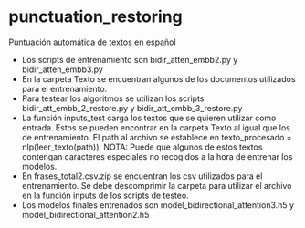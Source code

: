 # punctuation_restoring
Puntuación automática de textos en español 
- Los scripts de entrenamiento son bidir_atten_embb2.py y bidir_atten_embb3.py
- En la carpeta Texto se encuentran algunos de los documentos utilizados para el entrenamiento. 
- Para testear los algoritmos se utilizan los scripts bidir_att_embb_2_restore.py y bidir_att_embb_3_restore.py
- La función inputs_test carga los textos que se quieren utilizar como entrada. Estos se pueden encontrar en la carpeta Texto al igual que los de entrenamiento. El path al archivo se establece en texto_procesado = nlp(leer_texto(path)).
NOTA: Puede que algunos de estos textos contengan caracteres especiales no recogidos a la hora de entrenar los modelos.
- En frases_total2.csv.zip se encuentran los csv utilizados para el entrenamiento. Se debe descomprimir la carpeta para utilizar el archivo en la función inputs de los scripts de testeo. 
- Los modelos finales entrenados son model_bidirectional_attention3.h5 y model_bidirectional_attention2.h5

